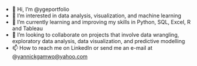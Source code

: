 - 👋 Hi, I’m @ygeportfolio
- 👀 I’m interested in data analysis, visualization, and machine learning
- 🌱 I’m currently learning and improving my skills in Python, SQL, Excel, R and Tableau
- 💞️ I’m looking to collaborate on projects that involve data wrangling, exploratory data analysis, data visualization, and predictive modelling
- 📫 How to reach me on LinkedIn or send me an e-mail at @yannickgamwo@yahoo.com

<!---
ygeportfolio/ygeportfolio is a ✨ special ✨ repository because its `README.md` (this file) appears on your GitHub profile.
You can click the Preview link to take a look at your changes.
--->
